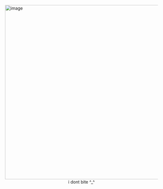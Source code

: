 <img width="1000" height="574" alt="image" src="https://github.com/user-attachments/assets/bf7ee27d-56b5-41c3-a28c-04b9db921735" />
<div align="center">
i dont bite ^_^
</div>
